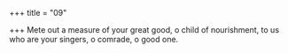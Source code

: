 +++
title = "09"

+++
Mete out a measure of your great good, o child of nourishment, to us who are your singers, o comrade, o good one.